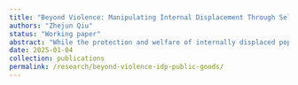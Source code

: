 ```yaml
---
title: "Beyond Violence: Manipulating Internal Displacement Through Selective Public Goods Provision During Civil War"
authors: "Zhejun Qiu"
status: "Working paper"
abstract: "While the protection and welfare of internally displaced populations (IDPs) fall within states’ humanitarian responsibilities, governments often fail to fulfill these obligations during civil wars. Restrictive policies on IDPs, such as camp closures, aid restrictions, and forced relocation, can serve as counterinsurgency strategies aimed at disrupting suspected rebel support networks. However, such tools are not always effective in countering insurgencies. Instead, governments face a tradeoff between weakening rebels in contested areas and preventing conflict spillover into previously stable regions. Closing camps and relocating IDPs from contested areas to government-controlled territory can destabilize insurgents but may also trigger resource competition, riots, and dissatisfaction among government supporters. Consequently, governments may still have an incentive to provide protection and aid to IDPs in areas with rebel presence to prevent the spillover of unrest. This paper develops a formal model to examine the conditions under which governments restrict or provide public services to IDPs in contested areas. The model captures strategic interactions between civilians in conflict zones, the government, and its supporters in the shadow of rebel activities. The equilibrium shows that public goods provision is a necessary complement to political violence in enabling the government to manipulate patterns of internal displacement during civil war. Also, the government has an incentive to increase both its use of violence and its assistance to internally displaced persons (IDPs) in contested territories when civilian loyalty is low and large IDP inflows destabilize government-controlled areas. Using the International Organization for Migration’s (IOM) panel camp assessment surveys (Rounds 24–32) in Ethiopia during the Tigray War from 2020 to 2023, I provide empirical evidence that supports the model’s findings."
date: 2025-01-04
collection: publications
permalink: /research/beyond-violence-idp-public-goods/
---
```

